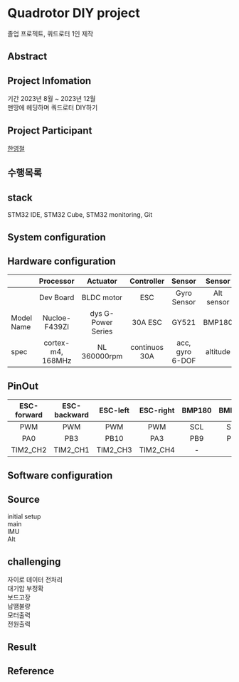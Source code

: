 # Quadrotor DIY project
졸업 프로젝트, 쿼드로터 1인 제작

## Abstract

## Project Infomation
기간 2023년 8월 ~ 2023년 12월\
맨땅에 헤딩하며 쿼드로터 DIY하기

## Project Participant
[한영철](https://github.com/OProcessing)

## 수행목록

## stack
STM32 IDE, STM32 Cube, STM32 monitoring, Git

## System configuration

## Hardware configuration
||Processor|Actuator|Controller|Sensor|Sensor|
|-|:--:|:--:|:--:|:--:|:--:|
||Dev Board|BLDC motor|ESC|Gyro Sensor|Alt sensor|
|Model Name|Nucloe-F439ZI|dys G-Power Series|30A ESC|GY521|BMP180|
|spec|cortex-m4, 168MHz|NL 360000rpm|continuos 30A|acc, gyro 6-DOF|altitude|

## PinOut
|ESC-forward|ESC-backward|ESC-left|ESC-right|BMP180|BMP180|GY-521|GY-521|
|:--:|:--:|:--:|:--:|:--:|:--:|:--:|:--:|
|PWM|PWM|PWM|PWM|SCL|SDA|SCL|SDA|
|PA0|PB3|PB10|PA3|PB9|PB6|PF1|PF0|
|TIM2_CH2|TIM2_CH1|TIM2_CH3|TIM2_CH4|-|-|-|-|

## Software configuration

## Source
initial setup\
main\
IMU\
Alt

## challenging
자이로 데이터 전처리\
대기압 부정확\
보드고장\
납땜불량\
모터출력\
전원출력

## Result

## Reference

